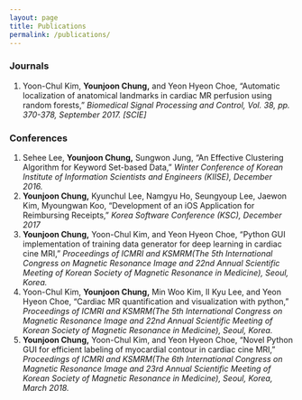 ```yaml
---
layout: page
title: Publications
permalink: /publications/
---
```


### Journals

1. Yoon-Chul Kim, **Younjoon Chung,** and Yeon Hyeon Choe, “Automatic localization 
of anatomical landmarks in cardiac MR perfusion using random forests,” *Biomedical Signal Processing and Control, Vol. 38, pp. 370-378, September 2017. [SCIE]*

### Conferences

1. Sehee Lee, **Younjoon Chung,** Sungwon Jung, “An Effective Clustering Algorithm for Keyword Set-based Data,” *Winter Conference of Korean Institute of Information Scientists and Engineers (KIISE), December 2016.*
2. **Younjoon Chung,** Kyunchul Lee, Namgyu Ho, Seungyoup Lee, Jaewon Kim, Myoungwan Koo, “Development of an iOS Application for Reimbursing Receipts,” *Korea Software Conference (KSC), December 2017*
3. **Younjoon Chung,** Yoon-Chul Kim, and Yeon Hyeon Choe, “Python GUI implementation of training data generator for deep learning in cardiac cine MRI,” *Proceedings of ICMRI and KSMRM(The 5th International Congress on Magnetic Resonance Image and 22nd Annual Scientific Meeting of Korean Society of Magnetic Resonance in Medicine), Seoul, Korea.*
4. Yoon-Chul Kim, **Younjoon Chung,** Min Woo Kim, Il Kyu Lee, and Yeon Hyeon Choe, “Cardiac MR quantification and visualization with python,” *Proceedings of ICMRI and KSMRM(The 5th International Congress on Magnetic Resonance Image and 22nd Annual Scientific Meeting of Korean Society of Magnetic Resonance in Medicine), Seoul, Korea.*
5. **Younjoon Chung,** Yoon-Chul Kim, and Yeon Hyeon Choe, “Novel Python GUI for efficient labeling of myocardial contour in cardiac cine MRI,” *Proceedings of ICMRI and KSMRM(The 6th International Congress on Magnetic Resonance Image and 23rd Annual Scientific Meeting of Korean Society of Magnetic Resonance in Medicine), Seoul, Korea, March 2018.*
